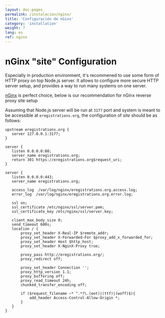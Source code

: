 ```yaml
---
layout: doc-pages
permalink: /instalacion/nginx/
title: 'Configuración de nGinx'
category: 'installation'
weight: 7
lang: es
ref: nginx
---
```


# nGinx "site" Configuration

Especially in production environment, it's recommened to use some form of HTTP proxy on top Node.js server. It allows to configure more secure HTTP server setup, and provides a way to run many systems on one server.

[nGinx](https://nginx.org/en/) is perfect choice, below is our recommendation for nGinx reverse proxy site setup

Assuming that Node.js server will be run at `3177` port and system is meant to be accessible at `eregistrations.org`, the configuration of _site_ should be as follows:

```
upstream eregistrations.org {
   server 127.0.0.1:3177;
}

server {
   listen 0.0.0.0:80;
   server_name eregistrations.org;
   return 301 https://eregistrations.org$request_uri;
}

server {
   listen 0.0.0.0:443;
   server_name eregistrations.org;

   access_log  /var/log/nginx/eregistrations.org.access.log;
   error_log  /var/log/nginx/eregistrations.org.error.log;

   ssl on;
   ssl_certificate /etc/nginx/ssl/server.pem;
   ssl_certificate_key /etc/nginx/ssl/server.key;

   client_max_body_size 0;
   send_timeout 600s;
   location / {
       proxy_set_header X-Real-IP $remote_addr;
       proxy_set_header X-Forwarded-For $proxy_add_x_forwarded_for;
       proxy_set_header Host $http_host;
       proxy_set_header X-NginX-Proxy true;

       proxy_pass http://eregistrations.org/;
       proxy_redirect off;

       proxy_set_header Connection '';
       proxy_http_version 1.1;
       proxy_buffering off;
       proxy_read_timeout 24h;
       chunked_transfer_encoding off;

       if ($request_filename ~* ^.*?\.(eot)|(ttf)|(woff)$){
           add_header Access-Control-Allow-Origin *;
       }
   }
}
```
